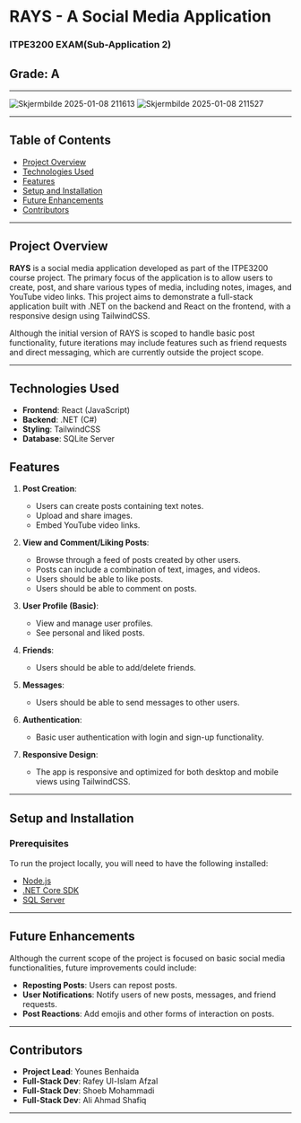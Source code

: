 # RAYS - A Social Media Application  
### ITPE3200 EXAM(Sub-Application 2)

## Grade: A  
---

![Skjermbilde 2025-01-08 211613](https://github.com/user-attachments/assets/c6cac04f-6c82-48b9-8812-590d97c10f87)
![Skjermbilde 2025-01-08 211527](https://github.com/user-attachments/assets/f1c4678f-351f-4e7d-8749-fe7bf289c436)

---
## Table of Contents
- [Project Overview](#project-overview)
- [Technologies Used](#technologies-used)
- [Features](#features)
- [Setup and Installation](#setup-and-installation)
- [Future Enhancements](#future-enhancements)
- [Contributors](#contributors)

---

## Project Overview  

**RAYS** is a social media application developed as part of the ITPE3200 course project. The primary focus of the application is to allow users to create, post, and share various types of media, including notes, images, and YouTube video links. This project aims to demonstrate a full-stack application built with .NET on the backend and React on the frontend, with a responsive design using TailwindCSS.  

Although the initial version of RAYS is scoped to handle basic post functionality, future iterations may include features such as friend requests and direct messaging, which are currently outside the project scope.

---

## Technologies Used  

- **Frontend**: React (JavaScript)  
- **Backend**: .NET (C#)  
- **Styling**: TailwindCSS  
- **Database**: SQLite Server  

## Features  

1. **Post Creation**:  
   - Users can create posts containing text notes.  
   - Upload and share images.  
   - Embed YouTube video links.  

2. **View and Comment/Liking Posts**:  
   - Browse through a feed of posts created by other users.  
   - Posts can include a combination of text, images, and videos.  
   - Users should be able to like posts.  
   - Users should be able to comment on posts.  
     
3. **User Profile (Basic)**:  
   - View and manage user profiles.  
   - See personal and liked posts.  
     
4. **Friends**:  
   - Users should be able to add/delete friends.

5. **Messages**:  
   - Users should be able to send messages to other users.  
     
6. **Authentication**:  
   - Basic user authentication with login and sign-up functionality.  

7. **Responsive Design**:  
   - The app is responsive and optimized for both desktop and mobile views using TailwindCSS.  

---

## Setup and Installation  

### Prerequisites  

To run the project locally, you will need to have the following installed:  

- [Node.js](https://nodejs.org/)  
- [.NET Core SDK](https://dotnet.microsoft.com/download)  
- [SQL Server](https://www.microsoft.com/en-us/sql-server/sql-server-downloads)  

---

## Future Enhancements  
Although the current scope of the project is focused on basic social media functionalities, future improvements could include:  

- **Reposting Posts**: Users can repost posts.  
- **User Notifications**: Notify users of new posts, messages, and friend requests.  
- **Post Reactions**: Add emojis and other forms of interaction on posts.  

---

## Contributors  

- **Project Lead**: Younes Benhaida  
- **Full-Stack Dev**: Rafey Ul-Islam Afzal  
- **Full-Stack Dev**: Shoeb Mohammadi  
- **Full-Stack Dev**: Ali Ahmad Shafiq  

---
